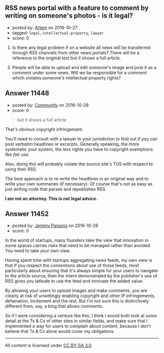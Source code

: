 ## RSS news portal with a feature to comment by writing on someone's photos - is it legal?

- posted by: [Artem](https://stackexchange.com/users/9530429/artem) on 2016-10-27
- tagged: `legal`, `intellectual-property`, `lawyer`
- score: 0

1) Is there any legal problem if on a website all news will be transferred through RSS channels from other news portals? There will be a reference to the original text but it shows a full article.

2) People will be able to upload and edit someone's image and post it as a comment under some news. Will we be responsible for a comment which violates someone's intellectual property rights?


## Answer 11448

- posted by: [Community](https://stackexchange.com/users/-1/community) on 2016-10-28
- score: 0

> but it shows a full article

That's obvious copyright infringement.

You'll need to consult with a lawyer in your jurisdiction to find out if you can post verbatim headlines or excerpts. Generally speaking, the more systematic your system, the less rights you have to copyright exemptions like *fair use*.

Also, doing this will probably violate the source site's TOS with respect to using their RSS.

The best approach is to re-write the headlines in an original way and to write your own summaries (if necessary). Of course that's not as easy as just writing code that parses and republishes RSS.

**I am not an attorney. This is not legal advice.**


## Answer 11452

- posted by: [Jeremy Parsons](https://stackexchange.com/users/497810/jeremy-parsons) on 2016-10-28
- score: 0

In the world of startups, many founders take the view that innovation in some spaces carries risks that need to be managed rather than avoided. You need to take your own view.

Having spent time with startups aggregating news feeds, my own view is that if you respect the conventions about use of those feeds, most particularly about ensuring that it's always simple for your users to navigate to the article source, then the intent demonstrated by the publisher's use of RSS gives you latitude to use the feed and innovate the added value.

By allowing your users to upload images and make comments, you are clearly at risk of unwittingly enabling copyright and other IP infringements, defamation, incitement and the rest. But I'm not sure this is distinctively different from, say, a blog that allows comments.

So if I were considering a venture like this, I think I would both look at some detail at the Ts & Cs of other sites in similar fields, and make sure that I implemented a way for users to complain about content, because I don't believe that Ts & Cs alone would cover my obligations.



---

All content is licensed under [CC BY-SA 3.0](https://creativecommons.org/licenses/by-sa/3.0/).
